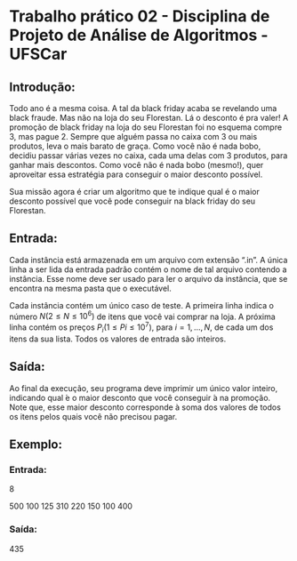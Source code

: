 # Trabalho prático 02 - Disciplina de Projeto de Análise de Algoritmos - UFSCar

## Introdução:
Todo ano é a mesma coisa. A tal da black friday acaba se revelando uma black fraude. Mas não na loja do seu Florestan. Lá o desconto é pra valer! A promoção de black friday na loja do seu Florestan foi no esquema compre 3, mas pague 2. Sempre que alguém passa no caixa com 3 ou mais produtos, leva o mais barato de graça. Como você não é nada bobo, decidiu passar várias vezes no caixa, cada uma delas com 3 produtos, para ganhar mais descontos. Como você não é nada bobo (mesmo!), quer aproveitar essa estratégia para conseguir o maior desconto possível.

Sua missão agora é criar um algoritmo que te indique qual é o maior desconto possível que você pode conseguir na black friday do seu Florestan.

## Entrada:
Cada instância está armazenada em um arquivo com extensão “.in”. A única linha a ser lida da entrada padrão contém o nome de tal arquivo contendo a instância. Esse nome deve ser usado para ler o arquivo da instância, que se encontra na mesma pasta que o executável.

Cada instância contém um único caso de teste. A primeira linha indica o número $N (2 ≤ N ≤ 10^6)$ de itens que você vai comprar na loja. A próxima  linha contém os preços $P_i (1 ≤ Pi ≤ 10^7)$, para $i = 1, . . . , N$, de cada um dos  itens da sua lista. Todos os valores de entrada são inteiros.

## Saída:
Ao final da execução, seu programa deve imprimir um único valor inteiro, indicando qual  ́e o maior desconto que você conseguir ́a na promoção. Note que, esse maior desconto corresponde à soma dos valores de todos os itens pelos quais você não precisou pagar.

## Exemplo:
### Entrada:
8

500 100 125 310 220 150 100 400

### Saída:
435